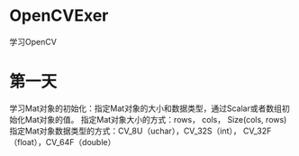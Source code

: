 # OpenCVExer
学习OpenCV
# 第一天
学习Mat对象的初始化：指定Mat对象的大小和数据类型，通过Scalar或者数组初始化Mat对象的值。
指定Mat对象大小的方式：rows， cols， Size(cols, rows)
指定Mat对象数据类型的方式：CV_8U（uchar），CV_32S（int）， CV_32F（float），CV_64F（double）

